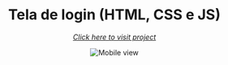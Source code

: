 <!DOCTYPE html>
<html>
  <h1 align="center">Tela de login (HTML, CSS e JS)</h1>
  <p align="center"><em><a href="https://renataverasventurim.github.io/Tela_de_login/">Click here to visit project</em></a></p>
  <p align="center">
  <img src="https://github.com/RenataVerasVenturim/Tela_de_login/assets/129551549/d8015816-3427-4113-adb9-d5a40b2f5ae3" alt="Mobile view">
  </p>
  
</html>

